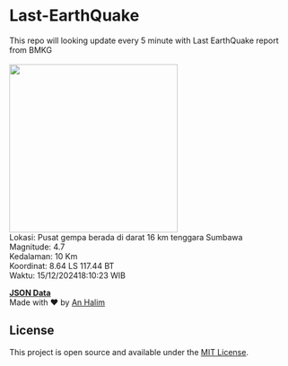 # Last-EarthQuake
This repo will looking update every 5 minute with Last EarthQuake report from BMKG
<br>
<br>
<img src="https://static.bmkg.go.id/20241215181023.mmi.jpg" width="300"/>
<br>
Lokasi: Pusat gempa berada di darat 16 km tenggara Sumbawa <br>
Magnitude: 4.7 <br>
Kedalaman: 10 Km <br>
Koordinat: 8.64 LS 117.44 BT <br>
Waktu: 15/12/202418:10:23 WIB <br>

<a href="./data/data.json">**JSON Data**</a>
<br>
Made with ❤️ by <a href="https://github.com/an-halim">An Halim</a>
## License

This project is open source and available under the [MIT License](LICENSE).
